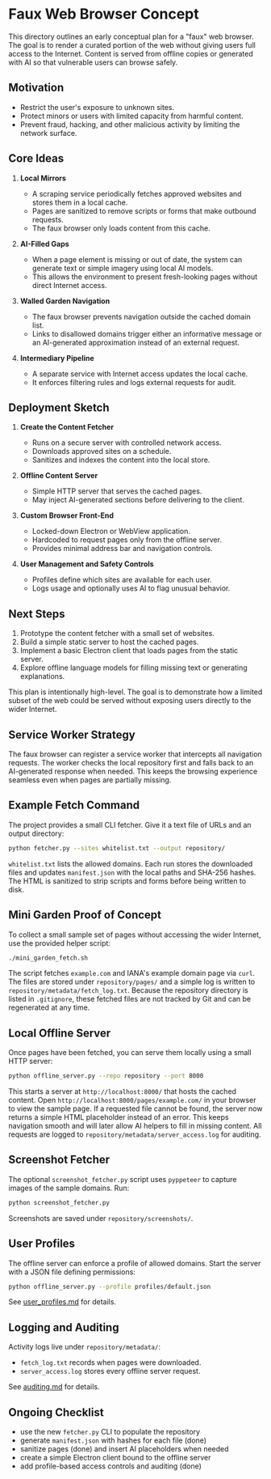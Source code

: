 # Faux Web Browser Concept

This directory outlines an early conceptual plan for a "faux" web browser. The goal is to render a curated portion of the web without giving users full access to the Internet. Content is served from offline copies or generated with AI so that vulnerable users can browse safely.

## Motivation

* Restrict the user's exposure to unknown sites.
* Protect minors or users with limited capacity from harmful content.
* Prevent fraud, hacking, and other malicious activity by limiting the network surface.

## Core Ideas

1. **Local Mirrors**
   - A scraping service periodically fetches approved websites and stores them in a local cache.
   - Pages are sanitized to remove scripts or forms that make outbound requests.
   - The faux browser only loads content from this cache.

2. **AI-Filled Gaps**
   - When a page element is missing or out of date, the system can generate text or simple imagery using local AI models.
   - This allows the environment to present fresh-looking pages without direct Internet access.

3. **Walled Garden Navigation**
   - The faux browser prevents navigation outside the cached domain list.
   - Links to disallowed domains trigger either an informative message or an AI-generated approximation instead of an external request.

4. **Intermediary Pipeline**
   - A separate service with Internet access updates the local cache.
   - It enforces filtering rules and logs external requests for audit.

## Deployment Sketch

1. **Create the Content Fetcher**
   - Runs on a secure server with controlled network access.
   - Downloads approved sites on a schedule.
   - Sanitizes and indexes the content into the local store.

2. **Offline Content Server**
   - Simple HTTP server that serves the cached pages.
   - May inject AI-generated sections before delivering to the client.

3. **Custom Browser Front-End**
   - Locked-down Electron or WebView application.
   - Hardcoded to request pages only from the offline server.
   - Provides minimal address bar and navigation controls.

4. **User Management and Safety Controls**
   - Profiles define which sites are available for each user.
   - Logs usage and optionally uses AI to flag unusual behavior.

## Next Steps

1. Prototype the content fetcher with a small set of websites.
2. Build a simple static server to host the cached pages.
3. Implement a basic Electron client that loads pages from the static server.
4. Explore offline language models for filling missing text or generating explanations.

This plan is intentionally high-level. The goal is to demonstrate how a limited subset of the web could be served without exposing users directly to the wider Internet.

## Service Worker Strategy

The faux browser can register a service worker that intercepts all navigation requests. The worker checks the local repository first and falls back to an AI-generated response when needed. This keeps the browsing experience seamless even when pages are partially missing.

## Example Fetch Command

The project provides a small CLI fetcher. Give it a text file of URLs and an
output directory:

```bash
python fetcher.py --sites whitelist.txt --output repository/
```

`whitelist.txt` lists the allowed domains. Each run stores the downloaded files
and updates `manifest.json` with the local paths and SHA-256 hashes. The HTML is
sanitized to strip scripts and forms before being written to disk.

## Mini Garden Proof of Concept

To collect a small sample set of pages without accessing the wider Internet,
use the provided helper script:

```bash
./mini_garden_fetch.sh
```

The script fetches `example.com` and IANA's example domain page via `curl`. The
files are stored under `repository/pages/` and a simple log is written to
`repository/metadata/fetch_log.txt`. Because the repository directory is listed
in `.gitignore`, these fetched files are not tracked by Git and can be
regenerated at any time.

## Local Offline Server

Once pages have been fetched, you can serve them locally using a small
HTTP server:

```bash
python offline_server.py --repo repository --port 8000
```

This starts a server at `http://localhost:8000/` that hosts the cached
content. Open `http://localhost:8000/pages/example.com/` in your browser to
view the sample page.
If a requested file cannot be found, the server now returns a simple HTML
placeholder instead of an error. This keeps navigation smooth and will later
allow AI helpers to fill in missing content.
All requests are logged to `repository/metadata/server_access.log` for auditing.
## Screenshot Fetcher

The optional `screenshot_fetcher.py` script uses `pyppeteer` to capture images of the sample domains.
Run:
```bash
python screenshot_fetcher.py
```
Screenshots are saved under `repository/screenshots/`.

## User Profiles

The offline server can enforce a profile of allowed domains. Start the server
with a JSON file defining permissions:

```bash
python offline_server.py --profile profiles/default.json
```

See [user_profiles.md](user_profiles.md) for details.


## Logging and Auditing

Activity logs live under `repository/metadata/`:

- `fetch_log.txt` records when pages were downloaded.
- `server_access.log` stores every offline server request.

See [auditing.md](auditing.md) for details.


## Ongoing Checklist

- use the new `fetcher.py` CLI to populate the repository
- generate `manifest.json` with hashes for each file (done)
- sanitize pages (done) and insert AI placeholders when needed
- create a simple Electron client bound to the offline server
- add profile-based access controls and auditing (done)

